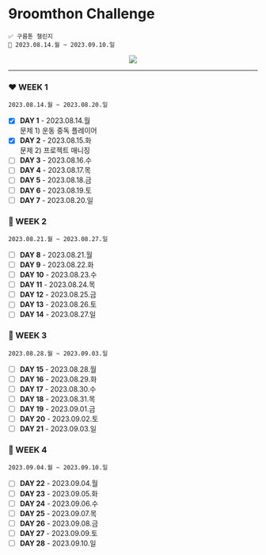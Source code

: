 # 9roomthon Challenge
```
✅ 구름톤 챌린지
📅 2023.08.14.월 ~ 2023.09.10.일
```
<div align="center">
  <a href="https://hits.seeyoufarm.com"><img src="https://hits.seeyoufarm.com/api/count/incr/badge.svg?url=https%3A%2F%2Fgithub.com%2Fjung0115%2F9room-java&count_bg=%238CADE3&title_bg=%23477CD3&icon=mixcloud.svg&icon_color=%23E7E7E7&title=9room+java&edge_flat=false"/></a>
</div>

---

### ❤️ WEEK 1
`2023.08.14.월 ~ 2023.08.20.일`  
- [x] **DAY 1** - 2023.08.14.월  
문제 1) 운동 중독 플레이어  
- [x] **DAY 2** - 2023.08.15.화  
문제 2) 프로젝트 매니징  
- [ ] **DAY 3** - 2023.08.16.수  
- [ ] **DAY 4** - 2023.08.17.목  
- [ ] **DAY 5** - 2023.08.18.금  
- [ ] **DAY 6** - 2023.08.19.토  
- [ ] **DAY 7** - 2023.08.20.일  

### 🧡 WEEK 2
`2023.08.21.월 ~ 2023.08.27.일`  
- [ ] **DAY 8** - 2023.08.21.월  
- [ ] **DAY 9** - 2023.08.22.화  
- [ ] **DAY 10** - 2023.08.23.수  
- [ ] **DAY 11** - 2023.08.24.목  
- [ ] **DAY 12** - 2023.08.25.금  
- [ ] **DAY 13** - 2023.08.26.토  
- [ ] **DAY 14** - 2023.08.27.일  

### 💛 WEEK 3
`2023.08.28.월 ~ 2023.09.03.일`  
- [ ] **DAY 15** - 2023.08.28.월  
- [ ] **DAY 16** - 2023.08.29.화  
- [ ] **DAY 17** - 2023.08.30.수  
- [ ] **DAY 18** - 2023.08.31.목  
- [ ] **DAY 19** - 2023.09.01.금  
- [ ] **DAY 20** - 2023.09.02.토  
- [ ] **DAY 21** - 2023.09.03.일  

### 💚 WEEK 4
`2023.09.04.월 ~ 2023.09.10.일`  
- [ ] **DAY 22** - 2023.09.04.월  
- [ ] **DAY 23** - 2023.09.05.화  
- [ ] **DAY 24** - 2023.09.06.수  
- [ ] **DAY 25** - 2023.09.07.목  
- [ ] **DAY 26** - 2023.09.08.금  
- [ ] **DAY 27** - 2023.09.09.토  
- [ ] **DAY 28** - 2023.09.10.일  
